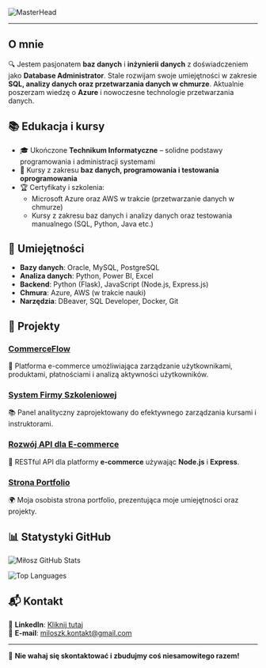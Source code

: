![MasterHead](https://user-images.githubusercontent.com/74038190/212749447-bfb7e725-6987-49d9-ae85-2015e3e7cc41.gif)

---

## O mnie
🔍 Jestem pasjonatem **baz danych** i **inżynierii danych** z doświadczeniem jako **Database Administrator**. Stale rozwijam swoje umiejętności w zakresie **SQL, analizy danych oraz przetwarzania danych w chmurze**. Aktualnie poszerzam wiedzę o **Azure** i nowoczesne technologie przetwarzania danych.

## 📚 Edukacja i kursy
- 🎓 Ukończone **Technikum Informatyczne** – solidne podstawy programowania i administracji systemami
- 📜 Kursy z zakresu **baz danych, programowania i testowania oprogramowania**
- 🏆 Certyfikaty i szkolenia:
  - Microsoft Azure oraz AWS w trakcie (przetwarzanie danych w chmurze)
  - Kursy z zakresu baz danych i analizy danych oraz testowania manualnego (SQL, Python, Java etc.)

## 🔧 Umiejętności
- **Bazy danych**: Oracle, MySQL, PostgreSQL
- **Analiza danych**: Python, Power BI, Excel
- **Backend**: Python (Flask), JavaScript (Node.js, Express.js)
- **Chmura**: Azure, AWS (w trakcie nauki)
- **Narzędzia**: DBeaver, SQL Developer, Docker, Git

## 🚀 Projekty
### [CommerceFlow](https://github.com/milekv/CommerceFlow)
🛒 Platforma e-commerce umożliwiająca zarządzanie użytkownikami, produktami, płatnościami i analizą aktywności użytkowników.

### [System Firmy Szkoleniowej](https://github.com/milekv/firma-szkoleniowa)
📚 Panel analityczny zaprojektowany do efektywnego zarządzania kursami i instruktorami.

### [Rozwój API dla E-commerce](https://github.com/milekv/ecommerce-api)
🔗 RESTful API dla platformy **e-commerce** używając **Node.js** i **Express**.

### [Strona Portfolio](https://github.com/milekv/milekv.github.io)
🌍 Moja osobista strona portfolio, prezentująca moje umiejętności oraz projekty.

## 📊 Statystyki GitHub
![Miłosz GitHub Stats](https://github-readme-stats.vercel.app/api?username=milekv&show_icons=true&hide_title=true&count_private=true&theme=radical)

![Top Languages](https://github-readme-stats.vercel.app/api/top-langs/?username=milekv&layout=compact&theme=radical)

## 📬 Kontakt
🔗 **LinkedIn**: [Kliknij tutaj](https://www.linkedin.com/in/mi%C5%82osz-kordzi%C5%84ski-a85947254)  
📩 **E-mail**: miloszk.kontakt@gmail.com  

---

🚀 **Nie wahaj się skontaktować i zbudujmy coś niesamowitego razem!**
